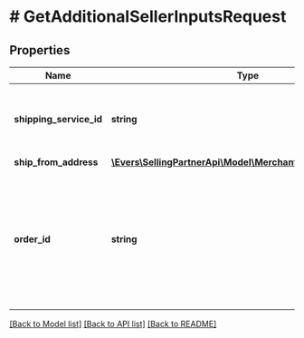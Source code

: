 # # GetAdditionalSellerInputsRequest

## Properties

Name | Type | Description | Notes
------------ | ------------- | ------------- | -------------
**shipping_service_id** | **string** | An Amazon-defined shipping service identifier. |
**ship_from_address** | [**\Evers\SellingPartnerApi\Model\MerchantFulfillment\Address**](Address.md) |  |
**order_id** | **string** | An Amazon-defined order identifier, in 3-7-7 format. &lt;br&gt;**Pattern** : &#x60;[0-9A-Z]{3}-[0-9]{7}-[0-9]{7}&#x60;. |

[[Back to Model list]](../../README.md#models) [[Back to API list]](../../README.md#endpoints) [[Back to README]](../../README.md)
